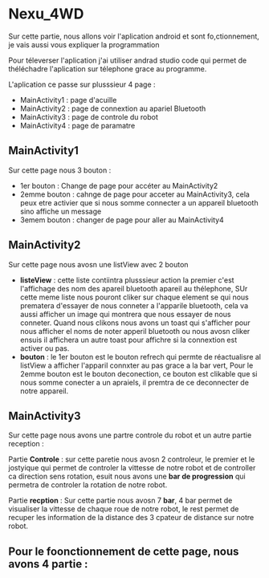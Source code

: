 # Nexu_4WD

Sur cette partie, nous allons voir l'aplication android et sont fo,ctionnement, je vais aussi vous expliquer la programmation

Pour téleverser l'aplication j'ai utiliser andrad studio code qui permet de théléchadre l'aplication sur télephone grace au programme.

L'aplication ce passe sur plusssieur 4 page : 
- MainActivity1 : page d'acuille
- MainActivity2 : page de connextion au apariel Bluetooth
- MainActivity3 : page de controle du robot
- MainActivity4 : page de paramatre

## MainActivity1
Sur cette page nous 3 bouton : 
- 1er bouton : Change de page pour accéter au MainActivity2
- 2emme bouton : cahnge de page pour acceter au MainActivity3, cela peux etre activier que si nous somme connecter a un appareil bluetooth sino affiche un message
- 3emem bouton : changer de page pour aller au MainActivity4

## MainActivity2
Sur cette page nous avosn une listView avec 2 bouton
- **listeView** : cette liste contiintra plusssieur action la premier c'est l'affichage des nom des apareil bluetooth apareil au thélephone, SUr cette meme liste nous pouront cliker sur chaque element se qui nous prematera d'essayer de nous conneter a l'apparile bluetooth, cela va aussi afficher un image qui montrera que nous essayer de nous conneter. Quand nous clikons nous avons un toast qui s'afficher pour nous afficher el noms de noter apperil bluetooth ou nous avosn cliker ensuis il affichera un autre toast pour affichre si la connextion est activer ou pas.
- **bouton** : le 1er bouton est le bouton refrech qui permte de réactualisre al listView a afficher l'apparil connxter au pas grace a la bar vert, Pour le 2emme bouton est le bouton deconection, ce bouton est clikable que si nous somme conecter a un apraiels, il premtra de ce deconnecter de notre appareil.

## MainActivity3 
Sur cette page nous avons une partre controle du robot et un autre partie reception :

Partie **Controle** : sur cette paretie nous avosn 2 controleur, le premier et le jostyique qui permet de controler la vittesse de notre robot et de controller ca direction sens rotation, esuit nous avons une **bar de progression** qui permetra de controler la rotation de notre robot. 

Partie **recption** : Sur cette partie nous avosn 7 **bar**, 4 bar permet de visualiser la vittesse de chaque roue de notre robot, le rest permet de recuper les information de la distance des 3 cpateur de distance sur notre robot.

Pour le foonctionnement de cette page, nous avons 4 partie :
- 
